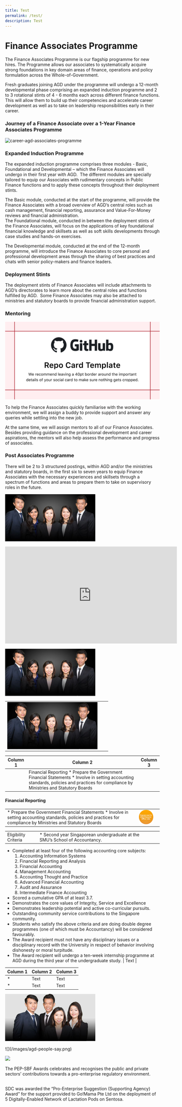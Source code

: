 ```yaml
---
title: Test
permalink: /test/
description: Test
---
```

Finance Associates Programme
============================

The Finance Associates Programme is our flagship programme for new hires. The Programme allows our associates to systematically acquire strong foundations in key domain areas of finance, operations and policy formulation across the Whole-of-Government.  
  
Fresh graduates joining AGD under the programme will undergo a 12-month developmental phase comprising an expanded induction programme and 2 to 3 rotational stints of 4 - 6 months each across different finance functions. This will allow them to build up their competencies and accelerate career development as well as to take on leadership responsibilities early in their career.

### Journey of a Finance Associate over a 1-Year Finance Associates Programme

![career-agd-associates-programme](https://www.agd.gov.sg/images/default-source/default-album/career-agd-associates-programme.jpg?sfvrsn=826fe570_0 "career-agd-associates-programme")  

### Expanded Induction Programme

The expanded induction programme comprises three modules - Basic, Foundational and Developmental – which the Finance Associates will undergo in their first year with AGD.  The different modules are specially tailored to equip our Associates with rudimentary concepts in Public Finance functions and to apply these concepts throughout their deployment stints.  
  
The Basic module, conducted at the start of the programme, will provide the Finance Associates with a broad overview of AGD’s central roles such as cash management, financial reporting, assurance and Value-For-Money reviews and financial administration.  
The Foundational module, conducted in between the deployment stints of the Finance Associates, will focus on the applications of key foundational financial knowledge and skillsets as well as soft skills developments through case studies and hands-on exercises.  
  
The Developmental module, conducted at the end of the 12-month programme, will introduce the Finance Associates to core personal and professional development areas through the sharing of best practices and chats with senior policy-makers and finance leaders.

### Deployment Stints

The deployment stints of Finance Associates will include attachments to AGD’s directorates to learn more about the central roles and functions fulfilled by AGD.  Some Finance Associates may also be attached to ministries and statutory boards to provide financial administration support.  

### Mentoring

![thumb-career-agd-associates-programme](/images/repository-open-graph-template.png)

To help the Finance Associates quickly familiarise with the working environment, we will assign a buddy to provide support and answer any queries while settling into the new job.  
  
At the same time, we will assign mentors to all of our Finance Associates. Besides providing guidance on the professional development and career aspirations, the mentors will also help assess the performance and progress of associates. 

### Post Associates Programme

There will be 2 to 3 structured postings, within AGD and/or the ministries and statutory boards, in the first six to seven years to equip Finance Associates with the necessary experiences and skillsets through a spectrum of functions and areas to prepare them to take on supervisory roles in the future.





 ![](/images/agd-careers.png)
 
 
 
 <iframe width="560" height="315" src="https://www.youtube.com/embed/P0rTPHjO2hU" title="YouTube video player" frameborder="0" allow="accelerometer; autoplay; clipboard-write; encrypted-media; gyroscope; picture-in-picture; web-share" allowfullscreen></iframe>
 
 ![](/images/agd-careers.png)
 
 
 

| | |  | 
| -------- |  -------- | -------- | 
| ![](/images/agd-careers.png)     || |




| Column 1 | Column 2 | Column 3 |
| -------- | -------- | -------- |
|   |  Financial Reporting *   Prepare the Government Financial Statements *   Involve in setting accounting standards, policies and practices for compliance by Ministries and Statutory Boards

#### Financial Reporting

|  | |  |
| -------- | -------- | -------- |
| *   Prepare the Government Financial Statements *   Involve in setting accounting standards, policies and practices for compliance by Ministries and Statutory Boards     | ![](/images/CareersAGD/What%20we%20offer/wwo-fo.jpg)     |      |




| | | |
| -------- | -------- | -------- |
|Eligibility Criteria    |  *   Second year Singaporean undergraduate at the SMU’s School of Accountancy.
*   Completed at least four of the following accounting core subjects:
    1.  Accounting Information Systems
    2.  Financial Reporting and Analysis
    3.  Financial Accounting
    4.  Management Accounting
    5.  Accounting Thought and Practice
    6.  Advanced Financial Accounting
    7.  Audit and Assurance
    8.  Intermediate Finance Accounting
*   Scored a cumulative GPA of at least 3.7.
*   Demonstrates the core values of Integrity, Service and Excellence
*   Demonstrates leadership potential and active co-curricular pursuits.
*   Outstanding community service contributions to the Singapore community.
*   Students who satisfy the above criteria and are doing double degree programmes (one of which must be Accountancy) will be considered favourably.
*   The Award recipient must not have any disciplinary issues or a disciplinary record with the University in respect of behavior involving dishonesty or moral turpitude.
*   The Award recipient will undergo a ten-week internship programme at AGD during the third year of the undergraduate study.      | Text     |





| Column 1 | Column 2 | Column 3 |
| -------- | -------- | -------- |
* | Text     | Text     | Text     |
*  | Text     | Text     | Text     |


<div class="col is-half is-half padding--top--xl padding--bottom--xl"><img src="/images/agd-people-say.png" alt="Image alt text"></div>

 <p> ![](/images/agd-people-say.png)</p>

 
<div class="row">
    <div class="col is-6">
       <img src="https://d33wubrfki0l68.cloudfront.net/b5d13a38c904ee1e34b8825da761fff2ee92cbae/b4ac5/images/partner-us/collaborations/pep-sbf.jpg">
    </div>
    <div class="col is-6">
        <p>The PEP-SBF Awards celebrates and recognises the public and private sectors’ contributions towards a pro-enterprise regulatory environment.</p>
        <br>SDC was awarded the “Pro-Enterprise Suggestion (Supporting Agency) Award” for the support provided to Go!Mama Pte Ltd on the deployment of 5 Digitally-Enabled Network of Lactation Pods on Sentosa.
    </div>
</div>
           